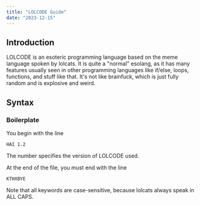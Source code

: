 ```yaml
---
title: "LOLCODE Guide"
date: "2023-12-15"
---
```


## Introduction

LOLCODE is an esoteric programming language based on the meme language spoken by lolcats. It is quite a "normal" esolang, as it has many features usually seen in other programming languages like if/else, loops, functions, and stuff like that. It's not like brainfuck, which is just fully random and is explosive and weird.

## Syntax

### Boilerplate

You begin with the line

```
HAI 1.2
```

The number specifies the version of LOLCODE used.

At the end of the file, you must end with the line

```
KTHXBYE
```

Note that all keywords are case-sensitive, because lolcats always speak in ALL CAPS.
